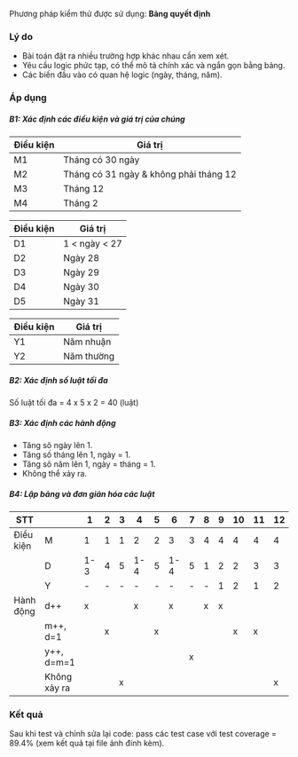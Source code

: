 ﻿Phương pháp kiểm thử được sử dụng: **Bảng quyết định**

### Lý do
-  Bài toán đặt ra nhiều trường hợp khác nhau cần xem xét.
-  Yêu cầu logic phức tạp, có thể mô tả chính xác và ngắn gọn bằng bảng.
-  Các biến đầu vào có quan hệ logic (ngày, tháng, năm).

### Áp dụng
##### B1: Xác định các điều kiện và giá trị của chúng

Điều kiện | Giá trị
--- | ---
M1 | Tháng có 30 ngày
M2 | Tháng có 31 ngày & không phải tháng 12
M3 | Tháng 12
M4 | Tháng 2

Điều kiện | Giá trị
--- | ---
D1 | 1 < ngày < 27
D2 | Ngày 28
D3 | Ngày 29
D4 | Ngày 30
D5 | Ngày 31

Điều kiện | Giá trị
--- | ---
Y1 | Năm nhuận
Y2 | Năm thường

##### B2: Xác định số luật tối đa
Số luật tối đa = 4 x 5 x 2 = 40 (luật)

##### B3: Xác định các hành động
- Tăng sô ngày lên 1.
- Tăng số tháng lên 1, ngày = 1.
- Tăng sô năm lên 1, ngày = tháng = 1.
- Không thể xảy ra.

##### B4: Lập bảng và đơn giản hóa các luật
STT |  | 1 | 2 | 3 | 4 | 5 | 6 | 7 | 8 | 9 | 10 | 11 | 12 | 13
--- | --- | --- | --- | --- | --- | --- | --- | --- | --- | --- | --- | --- | --- | --- | 
Điều kiện | M | 1 | 1 | 1 | 2 | 2 | 3 | 3 | 4 | 4 | 4 | 4 | 4 | 4
|| D | 1-3 | 4 | 5 | 1-4 | 5 | 1-4 | 5 | 1 | 2 | 2 | 3 | 3 | 4-5
|| Y | - | - | - | - | - | - | - | - | 1 | 2 | 1 | 2 | -
Hành động|d++|x|||x||x||x|x|
||m++, d=1||x|||x|||||x|x|
||y++, d=m=1|||||||x|
||Không xảy ra|||x|||||||||x|x|

### Kết quả
Sau khi test và chỉnh sửa lại code: pass các test case với test coverage = 89.4% (xem kết quả tại file ảnh đính kèm).